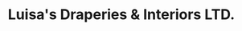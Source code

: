 ---
title: "Luisa's Draperies & Interiors LTD."
url: /guelph/luisas-draperies-and-interiors-ltd/
shop: window blind
---